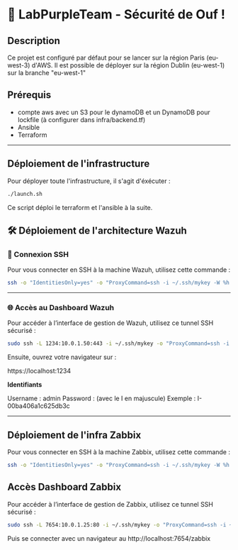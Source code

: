 # 🚀 LabPurpleTeam - Sécurité de Ouf !

## Description



Ce projet est configuré par défaut pour se lancer sur la région Paris (eu-west-3) d'AWS.
Il est possible de déployer sur la région Dublin (eu-west-1) sur la branche "eu-west-1"

## Prérequis

- compte aws avec un S3 pour le dynamoDB et un DynamoDB pour lockfile (à configurer dans infra/backend.tf)
- Ansible
- Terraform 

---
## Déploiement de l'infrastructure

Pour déployer toute l'infrastructure, il s'agit d'éxécuter :

```bash
./launch.sh
```

Ce script déploi le terraform et l'ansible à la suite.


## 🛠️ Déploiement de l'architecture Wazuh

### 🔑 Connexion SSH 

Pour vous connecter en SSH à la machine Wazuh, utilisez cette commande :

```bash
ssh -o "IdentitiesOnly=yes" -o "ProxyCommand=ssh -i ~/.ssh/mykey -W %h:%p ec2-user@51.44.226.200" -i ~/.ssh/mykey wazuh-user@10.0.1.50
```

---

### 🌐 Accès au Dashboard Wazuh

Pour accéder à l’interface de gestion de Wazuh, utilisez ce tunnel SSH sécurisé :

```bash
sudo ssh -L 1234:10.0.1.50:443 -i ~/.ssh/mykey -o "ProxyCommand=ssh -i ~/.ssh/mykey -W %h:%p ec2-user@51.44.226.200" wazuh-user@10.0.1.50
```

Ensuite, ouvrez votre navigateur sur :

https://localhost:1234


**Identifiants**

Username : admin
Password : <Instance Id> (avec le I en majuscule) Exemple : I-00ba406a1c625db3c

---

## Déploiement de l'infra Zabbix

Pour vous connecter en SSH à la machine Zabbix, utilisez cette commande :


```bash
ssh -o "IdentitiesOnly=yes" -o "ProxyCommand=ssh -i ~/.ssh/mykey -W %h:%p ec2-user@51.44.226.200" -i ~/.ssh/mykey admin@10.0.1.25
```

## Accès Dashboard Zabbix

Pour accéder à l’interface de gestion de Zabbix, utilisez ce tunnel SSH sécurisé :

```bash
sudo ssh -L 7654:10.0.1.25:80 -i ~/.ssh/mykey -o "ProxyCommand=ssh -i ~/.ssh/mykey -W %h:%p ec2-user@51.44.226.200" admin@10.0.1.25
```

Puis se connecter avec un navigateur au http://localhost:7654/zabbix